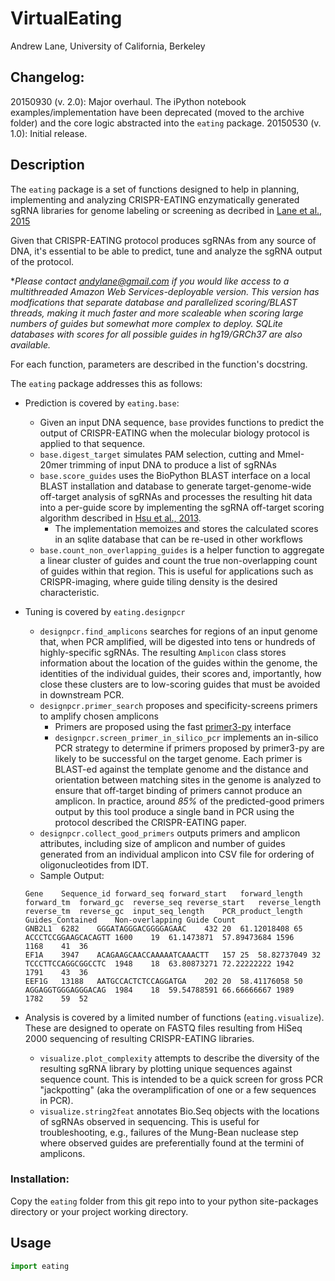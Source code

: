 # VirtualEating
Andrew Lane, University of California, Berkeley

## Changelog:
20150930 (v. 2.0): Major overhaul. The iPython notebook examples/implementation have been
deprecated (moved to the archive folder) and the core logic abstracted into the
`eating` package.
20150530 (v. 1.0): Initial release.

## Description
The `eating` package is a set of functions designed to help in planning, implementing and
analyzing CRISPR-EATING enzymatically generated sgRNA libraries for genome labeling
or screening as decribed in [Lane et al., 2015](http://www.cell.com/developmental-cell/abstract/S1534-5807(15)00392-5)

Given that CRISPR-EATING protocol produces sgRNAs from any source of DNA, it's essential to be 
able to predict, tune and analyze the sgRNA output of the protocol. 

**Please contact andylane@gmail.com if you would like access to a multithreaded Amazon Web Services-deployable version. This version has modfications that separate database and parallelized scoring/BLAST threads, making it much faster and more scaleable when scoring large numbers of guides but somewhat more complex to deploy. SQLite databases with scores for all possible guides in hg19/GRCh37 are also available.*
        
For each function, parameters are described in the function's docstring.

The `eating` package addresses this as follows:
- Prediction is covered by `eating.base`:
    - Given an input DNA sequence, `base` provides functions to predict the output of CRISPR-EATING
when the molecular biology protocol is applied to that sequence. 
    - `base.digest_target` simulates PAM selection, cutting and MmeI-20mer trimming of input DNA to produce a list of sgRNAs
    - `base.score_guides` uses the BioPython BLAST interface on a local BLAST installation and database to generate target-genome-wide off-target analysis of sgRNAs and processes the resulting hit data into a per-guide score by implementing the sgRNA off-target scoring algorithm described in [Hsu et al., 2013](https://www.nature.com/nbt/journal/v31/n9/full/nbt.2647.html). 
        - The implementation memoizes and stores the calculated scores in an sqlite database that can be re-used in other workflows
    - `base.count_non_overlapping_guides` is a helper function to aggregate a linear cluster of guides and count the true non-overlapping count of guides within that region. This is useful for applications such as CRISPR-imaging, where guide tiling density is the desired characteristic.
    
- Tuning is covered by `eating.designpcr`
    - `designpcr.find_amplicons` searches for regions of an input genome that, when PCR amplified, will be digested into 
       tens or hundreds of highly-specific sgRNAs. The resulting `Amplicon` class stores information about the location of the guides
       within the genome, the identities of the individual guides, their scores and, importantly, how close these clusters are to 
       low-scoring guides that must be avoided in downstream PCR.
    - `designpcr.primer_search` proposes and specificity-screens primers to amplify chosen amplicons
        - Primers are proposed using the fast [primer3-py](https://github.com/libnano/primer3-py) interface
        - `designpcr.screen_primer_in_silico_pcr` implements an in-silico PCR strategy to determine if primers proposed by primer3-py
        are likely to be successful on the target genome. Each primer is  BLAST-ed against the template genome and the distance and orientation between matching sites in the genome is analyzed to ensure that off-target binding of primers cannot produce an amplicon. In practice, around *85%* of the predicted-good primers output by this tool produce a single band in PCR using the protocol described the CRISPR-EATING paper.
    - `designpcr.collect_good_primers` outputs primers and amplicon attributes, including size of amplicon and number of guides generated from an individual amplicon into CSV file for ordering of oligonucleotides from IDT.
    - Sample Output:
    ```
    Gene	Sequence_id	forward_seq	forward_start	forward_length	forward_tm	forward_gc	reverse_seq	reverse_start	reverse_length	reverse_tm	reverse_gc	input_seq_length	PCR_product_length	Guides_Contained	Non-overlapping Guide Count
    GNB2L1	6282	GGGATAGGGACGGGGAGAAC	432	20	61.12018408	65	ACCCTCCGGAAGCACAGTT	1600	19	61.1473871	57.89473684	1596	1168	41	36
    EF1A	3947	ACAGAAGCAACCAAAAATCAAACTT	157	25	58.82737049	32	TCCCTTCCAGGCGGCCTC	1948	18	63.80873271	72.22222222	1942	1791	43	36
    EEF1G	13188	AATGCCACTCTCCAGGATGA	202	20	58.41176058	50	AGGAGGTGGGAGGGACAG	1984	18	59.54788591	66.66666667	1989	1782	59	52
    ```
    
- Analysis is covered by a limited number of functions (`eating.visualize`). These are designed to operate on FASTQ files resulting from HiSeq 2000 sequencing of resulting CRISPR-EATING libraries.
    - `visualize.plot_complexity` attempts to describe the diversity of the resulting sgRNA library by plotting unique sequences against
    sequence count. This is intended to be a quick screen for gross PCR "jackpotting" (aka the overamplification of one or a few sequences in PCR).
    - `visualize.string2feat` annotates Bio.Seq objects with the locations of sgRNAs observed in sequencing. This is useful for troubleshooting, e.g., failures of the Mung-Bean nuclease step where observed guides are preferentially found at the termini of amplicons. 


### Installation:
Copy the `eating` folder from this git repo into to your python
site-packages directory or your project working directory.

## Usage
```python
import eating
```
